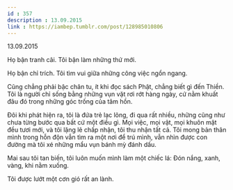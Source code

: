 ```yaml
---
id : 357
description : 13.09.2015
link : https://iambep.tumblr.com/post/128985010806
---
```


13.09.2015

Họ bận tranh cãi. Tôi bận làm những thứ mới.

Họ bận chỉ trích. Tôi tìm vui giữa những công việc ngổn ngang.

Cũng chẳng phải bậc chân tu, ít khi đọc sách Phật, chẳng biết gì đến Thiền.
Tôi là người chỉ sống bằng những vụn vặt rơi rớt hàng ngày, cứ nằm khuất
đâu đó trong những góc trống của tâm hồn.

Đôi khi phát hiện ra, tôi là đứa trẻ lạc lõng, đi qua rất nhiều, những cũng
như chưa từng bước qua bất cứ một điều gì. Mọi việc, mọi vật, mọi khuôn
mặt đều tươi mới, và tôi lặng lẽ chấp nhận, tôi thu nhận tất cả. Tôi mong
bản thân mình trong hỗn độn vẫn tìm ra một nơi để trú mình, vẫn nhìn được
con đường mà tôi xé những mẩu vụn bánh mỳ đánh dấu.

Mai sau tôi tan biến, tôi luôn muốn mình làm một chiếc lá: Đón nắng, xanh,
vàng, khi nằm xuống.

Tôi được lướt một cơn gió rất an lành.
